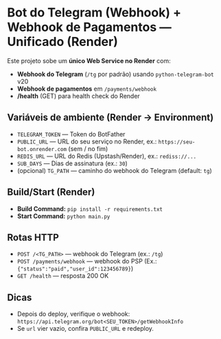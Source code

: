 
# Bot do Telegram (Webhook) + Webhook de Pagamentos — Unificado (Render)

Este projeto sobe um **único Web Service no Render** com:
- **Webhook do Telegram** (`/tg` por padrão) usando `python-telegram-bot` v20
- **Webhook de pagamentos** em `/payments/webhook`
- **/health** (GET) para health check do Render

## Variáveis de ambiente (Render → Environment)
- `TELEGRAM_TOKEN` — Token do BotFather
- `PUBLIC_URL` — URL do seu serviço no Render, ex.: `https://seu-bot.onrender.com` (sem / no fim)
- `REDIS_URL` — URL do Redis (Upstash/Render), ex.: `rediss://...`
- `SUB_DAYS` — Dias de assinatura (ex.: `30`)
- (opcional) `TG_PATH` — caminho do webhook do Telegram (default: `tg`)

## Build/Start (Render)
- **Build Command:** `pip install -r requirements.txt`
- **Start Command:** `python main.py`

## Rotas HTTP
- `POST /<TG_PATH>` — webhook do Telegram (ex.: `/tg`)
- `POST /payments/webhook` — webhook do PSP (Ex.: `{"status":"paid","user_id":123456789}`)
- `GET /health` — resposta 200 OK

## Dicas
- Depois do deploy, verifique o webhook: `https://api.telegram.org/bot<SEU_TOKEN>/getWebhookInfo`
- Se `url` vier vazio, confira `PUBLIC_URL` e redeploy.

